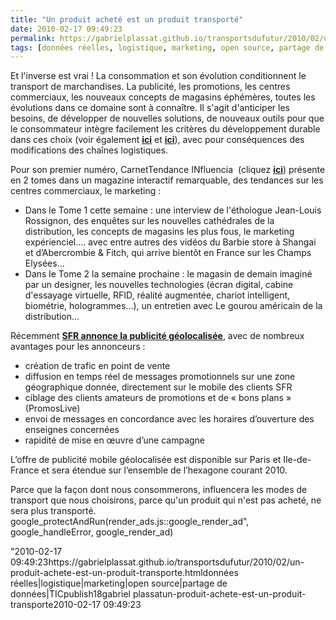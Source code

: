 ```yaml
---
title: "Un produit acheté est un produit transporté"
date: 2010-02-17 09:49:23
permalink: https://gabrielplassat.github.io/transportsdufutur/2010/02/un-produit-achete-est-un-produit-transporte.html
tags: [données réelles, logistique, marketing, open source, partage de données, TIC]
---
```


<p>Et l'inverse est vrai ! La consommation et son évolution conditionnent le transport de marchandises. La publicité, les promotions, les centres commerciaux, les nouveaux concepts de magasins éphémères, toutes les évolutions dans ce domaine sont à connaître. Il s'agit d'anticiper les besoins, de développer de nouvelles solutions, de nouveaux outils pour que le consommateur intègre facilement les critères du développement durable dans ces choix (voir également <strong><span style="text-decoration: underline"><a href="https://gabrielplassat.github.io/transportsdufutur/2010/01/quand-viendra-lheure-de-la-connaissance-des-emissions-reelles.html" target="_blank">ici</a></span></strong> et <strong><span style="text-decoration: underline"><a href="https://gabrielplassat.github.io/transportsdufutur/2010/01/le-telephone-te-guidera.html" target="_blank">ici</a></span></strong>), avec pour conséquences des modifications des chaînes logistiques.</p> <p>Pour son premier numéro, CarnetTendance INfluencia  (cliquez <strong><span style="text-decoration: underline"><a href="http://influenciatendance.net/" target="_blank">ici</a></span></strong>) présente en 2 tomes dans un magazine interactif remarquable, des tendances sur les centres commerciaux, le marketing : </p> <p></p>   <!--more-->  <ul> <li> <div>Dans le Tome 1 cette semaine : une interview de l'éthologue Jean-Louis Rossignon, des enquêtes sur les nouvelles cathédrales de la distribution, les concepts de magasins les plus fous, le marketing expérienciel.... avec entre autres des vidéos du Barbie store à Shangai et d’Abercrombie & Fitch, qui arrive bientôt en France sur les Champs Elysées… </div> <li> <div>Dans le Tome 2 la semaine prochaine : le magasin de demain imaginé par un designer, les nouvelles technologies (écran digital, cabine d'essayage virtuelle, RFID, réalité augmentée, chariot intelligent, biométrie, hologrammes...), un entretien avec Le gourou américain de la distribution...</div></li> </li> </ul> <p>Récemment <strong><span style="text-decoration: underline"><a href="http://www.servicesmobiles.fr/services_mobiles/2010/02/mobile-street-marketing-sfr-regie-lance-la-publicite-mobile-geolocalisee-une-premi%C3%A8re-en-europe.html?utm_source=feedburner&utm_medium=feed&utm_campaign=Feed%3A+typepad%2FAGXj+%28Services+Mobiles%29" target="_blank">SFR annonce la publicité géolocalisée</a></span></strong>, avec de nombreux avantages pour les annonceurs :</p> <ul> <li>création de trafic en point de vente <li>diffusion en temps réel de messages promotionnels sur une zone géographique donnée, directement sur le mobile des clients SFR <li>ciblage des clients amateurs de promotions et de « bons plans » (PromosLive) <li>envoi de messages en concordance avec les horaires d’ouverture des enseignes concernées <li>rapidité de mise en œuvre d’une campagne </li> </li> </li> </li> </li> </ul> <p>L’offre de publicité mobile géolocalisée est disponible sur Paris et Ile-de-France et sera étendue sur l’ensemble de l’hexagone courant 2010.</p> <p>Parce que la façon dont nous consommerons, influencera les modes de transport que nous choisirons, parce qu'un produit qui n'est pas acheté, ne sera plus transporté. google_protectAndRun(render_ads.js::google_render_ad", google_handleError, google_render_ad) </p>"2010-02-17 09:49:23https://gabrielplassat.github.io/transportsdufutur/2010/02/un-produit-achete-est-un-produit-transporte.htmldonnées réelles|logistique|marketing|open source|partage de données|TICpublish18gabriel plassatun-produit-achete-est-un-produit-transporte2010-02-17 09:49:23
